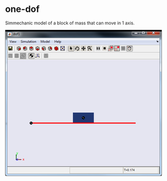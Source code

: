 # one-dof
Simmechanic model of a block of mass that can move in 1 axis.

![alt tag](https://github.com/auralius/one-dof/blob/master/screenshot.png ) 
